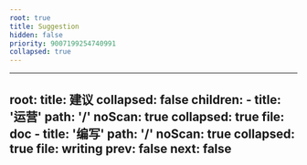```yaml
---
root: true
title: Suggestion
hidden: false
priority: 9007199254740991
collapsed: true
---
```


---
root:
  title: 建议
  collapsed: false
  children:
      - title: '运营'
        path: '/'
        noScan: true
        collapsed: true
        file: doc
      - title: '编写'
        path: '/'
        noScan: true
        collapsed: true
        file: writing
prev: false
next: false
---
